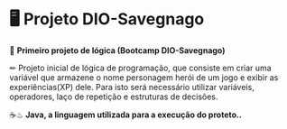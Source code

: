 # 🖥  Projeto DIO-Savegnago 

📃 **Primeiro projeto de lógica (Bootcamp DIO-Savegnago)**

✏ Projeto inicial de lógica de programação, que consiste em criar uma variável que armazene o nome personagem herói de um jogo e exibir as experiências(XP) dele. Para isto será necessário utilizar variáveis, operadores,
laço de repetição e estruturas de decisões.

☕♨ **Java,  a linguagem utilizada para a execução do proteto..**
